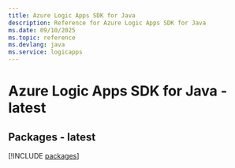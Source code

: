 ```yaml
---
title: Azure Logic Apps SDK for Java
description: Reference for Azure Logic Apps SDK for Java
ms.date: 09/10/2025
ms.topic: reference
ms.devlang: java
ms.service: logicapps
---
```

# Azure Logic Apps SDK for Java - latest
## Packages - latest
[!INCLUDE [packages](logic-apps-index.md)]